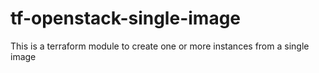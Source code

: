# tf-openstack-single-image
This is a terraform module to create one or more instances from a single image
